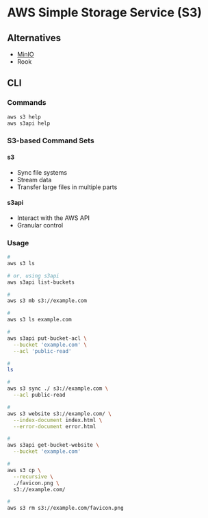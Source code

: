 # AWS Simple Storage Service (S3)

## Alternatives

- [MinIO](/minio.md)
- Rook

## CLI

### Commands

```sh
aws s3 help
aws s3api help
```

### S3-based Command Sets

#### s3

- Sync file systems
- Stream data
- Transfer large files in multiple parts

#### s3api

- Interact with the AWS API
- Granular control

### Usage

```sh
#
aws s3 ls

# or, using s3api
aws s3api list-buckets

#
aws s3 mb s3://example.com

#
aws s3 ls example.com

#
aws s3api put-bucket-acl \
  --bucket 'example.com' \
  --acl 'public-read'

#
ls

#
aws s3 sync ./ s3://example.com \
  --acl public-read

#
aws s3 website s3://example.com/ \
  --index-document index.html \
  --error-document error.html

#
aws s3api get-bucket-website \
  --bucket 'example.com'

#
aws s3 cp \
  --recursive \
  ./favicon.png \
  s3://example.com/

#
aws s3 rm s3://example.com/favicon.png
```
